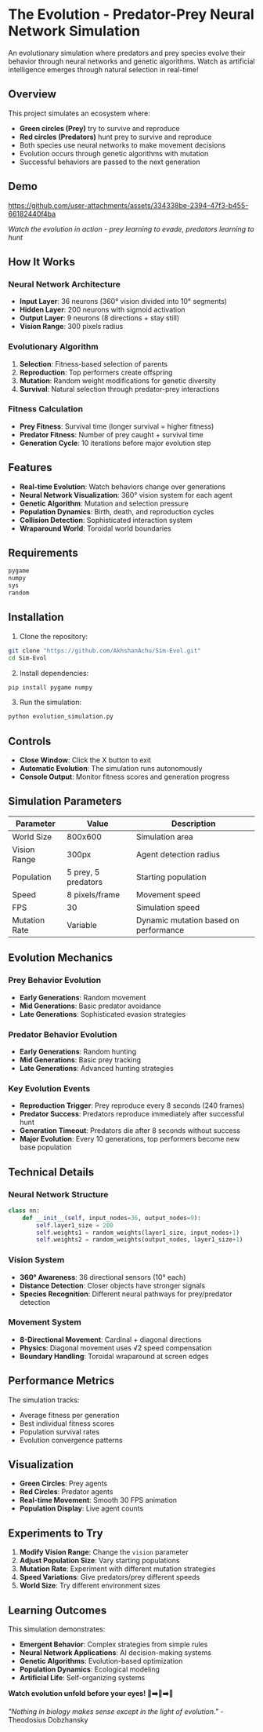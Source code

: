 # The Evolution - Predator-Prey Neural Network Simulation 

An evolutionary simulation where predators and prey species evolve their behavior through neural networks and genetic algorithms. Watch as artificial intelligence emerges through natural selection in real-time!

##  Overview

This project simulates an ecosystem where:
- **Green circles (Prey)** try to survive and reproduce
- **Red circles (Predators)** hunt prey to survive and reproduce
- Both species use neural networks to make movement decisions
- Evolution occurs through genetic algorithms with mutation
- Successful behaviors are passed to the next generation

##  Demo
https://github.com/user-attachments/assets/334338be-2394-47f3-b455-66182440f4ba

*Watch the evolution in action - prey learning to evade, predators learning to hunt*

##  How It Works

### Neural Network Architecture
- **Input Layer**: 36 neurons (360° vision divided into 10° segments)
- **Hidden Layer**: 200 neurons with sigmoid activation
- **Output Layer**: 9 neurons (8 directions + stay still)
- **Vision Range**: 300 pixels radius

### Evolutionary Algorithm
1. **Selection**: Fitness-based selection of parents
2. **Reproduction**: Top performers create offspring
3. **Mutation**: Random weight modifications for genetic diversity
4. **Survival**: Natural selection through predator-prey interactions

### Fitness Calculation
- **Prey Fitness**: Survival time (longer survival = higher fitness)
- **Predator Fitness**: Number of prey caught + survival time
- **Generation Cycle**: 10 iterations before major evolution step

##  Features

- **Real-time Evolution**: Watch behaviors change over generations
- **Neural Network Visualization**: 360° vision system for each agent
- **Genetic Algorithm**: Mutation and selection pressure
- **Population Dynamics**: Birth, death, and reproduction cycles
- **Collision Detection**: Sophisticated interaction system
- **Wraparound World**: Toroidal world boundaries

##  Requirements

```txt
pygame
numpy
sys
random
```

##  Installation

1. Clone the repository:
```bash
git clone "https://github.com/AkhshanAchu/Sim-Evol.git"
cd Sim-Evol
```

2. Install dependencies:
```bash
pip install pygame numpy
```

3. Run the simulation:
```bash
python evolution_simulation.py
```

##  Controls

- **Close Window**: Click the X button to exit
- **Automatic Evolution**: The simulation runs autonomously
- **Console Output**: Monitor fitness scores and generation progress

##  Simulation Parameters

| Parameter | Value | Description |
|-----------|-------|-------------|
| World Size | 800x600 | Simulation area |
| Vision Range | 300px | Agent detection radius |
| Population | 5 prey, 5 predators | Starting population |
| Speed | 8 pixels/frame | Movement speed |
| FPS | 30 | Simulation speed |
| Mutation Rate | Variable | Dynamic mutation based on performance |

##  Evolution Mechanics

### Prey Behavior Evolution
- **Early Generations**: Random movement
- **Mid Generations**: Basic predator avoidance
- **Late Generations**: Sophisticated evasion strategies

### Predator Behavior Evolution
- **Early Generations**: Random hunting
- **Mid Generations**: Basic prey tracking
- **Late Generations**: Advanced hunting strategies

### Key Evolution Events
- **Reproduction Trigger**: Prey reproduce every 8 seconds (240 frames)
- **Predator Success**: Predators reproduce immediately after successful hunt
- **Generation Timeout**: Predators die after 8 seconds without success
- **Major Evolution**: Every 10 generations, top performers become new base population

##  Technical Details

### Neural Network Structure
```python
class nn:
    def __init__(self, input_nodes=36, output_nodes=9):
        self.layer1_size = 200
        self.weights1 = random_weights(layer1_size, input_nodes+1)
        self.weights2 = random_weights(output_nodes, layer1_size+1)
```

### Vision System
- **360° Awareness**: 36 directional sensors (10° each)
- **Distance Detection**: Closer objects have stronger signals
- **Species Recognition**: Different neural pathways for prey/predator detection

### Movement System
- **8-Directional Movement**: Cardinal + diagonal directions
- **Physics**: Diagonal movement uses √2 speed compensation
- **Boundary Handling**: Toroidal wraparound at screen edges

##  Performance Metrics

The simulation tracks:
- Average fitness per generation
- Best individual fitness scores
- Population survival rates
- Evolution convergence patterns

##  Visualization

- **Green Circles**: Prey agents
- **Red Circles**: Predator agents
- **Real-time Movement**: Smooth 30 FPS animation
- **Population Display**: Live agent counts

## Experiments to Try

1. **Modify Vision Range**: Change the `vision` parameter
2. **Adjust Population Size**: Vary starting populations
3. **Mutation Rate**: Experiment with different mutation strategies
4. **Speed Variations**: Give predators/prey different speeds
5. **World Size**: Try different environment sizes

##  Learning Outcomes

This simulation demonstrates:
- **Emergent Behavior**: Complex strategies from simple rules
- **Neural Network Applications**: AI decision-making systems
- **Genetic Algorithms**: Evolution-based optimization
- **Population Dynamics**: Ecological modeling
- **Artificial Life**: Self-organizing systems


**Watch evolution unfold before your eyes! 🌱➡️🧬➡️🚀**

*"Nothing in biology makes sense except in the light of evolution."* - Theodosius Dobzhansky
